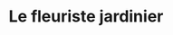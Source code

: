 ---
title: "Le fleuriste jardinier"
url: /fleury-les-aubrais/le-fleuriste-jardinier/
shop: fleuriste
---